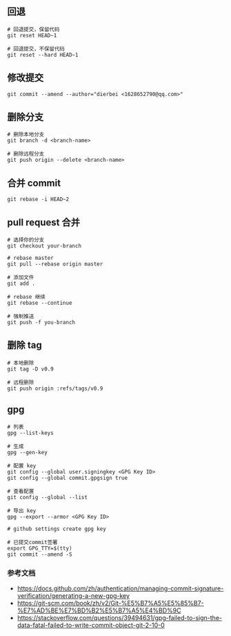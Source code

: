 ## 回退
```shell
# 回退提交，保留代码
git reset HEAD~1

# 回退提交，不保留代码
git reset --hard HEAD~1
```

## 修改提交
```shell
git commit --amend --author="dierbei <1628652790@qq.com>"
```

## 删除分支
```shell
# 删除本地分支
git branch -d <branch-name>

# 删除远程分支
git push origin --delete <branch-name>
```

## 合并 commit
```shell
git rebase -i HEAD~2
```

## pull request 合并
```shell
# 选择你的分支
git checkout your-branch

# rebase master
git pull --rebase origin master

# 添加文件
git add .

# rebase 继续
git rebase --continue

# 强制推送
git push -f you-branch
```

## 删除 tag
```shell
# 本地删除
git tag -D v0.9

# 远程删除
git push origin :refs/tags/v0.9
```

## gpg
```shell
# 列表
gpg --list-keys

# 生成
gpg --gen-key

# 配置 key
git config --global user.signingkey <GPG Key ID>
git config --global commit.gpgsign true

# 查看配置
git config --global --list

# 导出 key
gpg --export --armor <GPG Key ID>

# github settings create gpg key

# 已提交commit签署
export GPG_TTY=$(tty)
git commit --amend -S
```
### 参考文档
- https://docs.github.com/zh/authentication/managing-commit-signature-verification/generating-a-new-gpg-key
- https://git-scm.com/book/zh/v2/Git-%E5%B7%A5%E5%85%B7-%E7%AD%BE%E7%BD%B2%E5%B7%A5%E4%BD%9C
- https://stackoverflow.com/questions/39494631/gpg-failed-to-sign-the-data-fatal-failed-to-write-commit-object-git-2-10-0